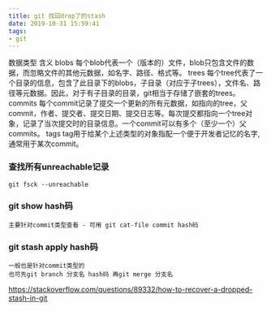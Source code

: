 ```yaml
---
title: git 找回drop了的stash
date: 2019-10-31 15:59:41
tags:
- git
---
```


数据类型	含义
blobs	每个blob代表一个（版本的）文件，blob只包含文件的数据，而忽略文件的其他元数据，如名字、路径、格式等。
trees	每个tree代表了一个目录的信息，包含了此目录下的blobs，子目录（对应于子trees），文件名、路径等元数据。因此，对于有子目录的目录，git相当于存储了嵌套的trees。
commits	每个commit记录了提交一个更新的所有元数据，如指向的tree，父commit，作者、提交者、提交日期、提交日志等。每次提交都指向一个tree对象，记录了当次提交时的目录信息。一个commit可以有多个（至少一个）父commits。
tags	tag用于给某个上述类型的对象指配一个便于开发者记忆的名字, 通常用于某次commit。

### 查找所有unreachable记录
	git fsck --unreachable

### git show hash码
	主要针对commit类型查看 - 可用 git cat-file commit hash码

### git stash apply hash码
	一般也是针对commit类型的
	也可先git branch 分支名 hash码 再git merge 分支名

https://stackoverflow.com/questions/89332/how-to-recover-a-dropped-stash-in-git